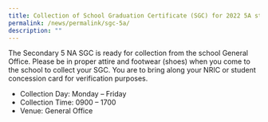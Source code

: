 ```yaml
---
title: Collection of School Graduation Certificate (SGC) for 2022 5A students
permalink: /news/permalink/sgc-5a/
description: ""
---
```

The Secondary 5 NA SGC is ready for collection from the school General Office.
Please be in proper attire and footwear (shoes) when you come to the school to collect your SGC. 
You are to bring along your NRIC or student concession card for verification purposes.

* Collection Day: Monday – Friday
* Collection Time: 0900 – 1700 
* Venue: General Office